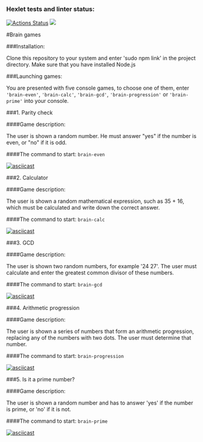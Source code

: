 ### Hexlet tests and linter status:

[![Actions Status](https://github.com/wq4rsz/frontend-project-44/workflows/hexlet-check/badge.svg)](https://github.com/wq4rsz/frontend-project-44/actions)
<a href="https://codeclimate.com/github/wq4rsz/frontend-project-44/maintainability"><img src="https://api.codeclimate.com/v1/badges/19a2299076ce04608a0b/maintainability" /></a>

#Brain games

###Installation:

Clone this repository to your system and enter 'sudo npm link' in the project directory. Make sure that you have installed Node.js

###Launching games:

You are presented with five console games, to choose one of them, enter `'brain-even'`, `'brain-calc'`, `'brain-gcd'`, `'brain-progression'` or `'brain-prime'` into your console.

###1. Parity check

####Game description:

The user is shown a random number. He must answer "yes" if the number is even, or "no" if it is odd.

####The command to start: `brain-even`

[![asciicast](https://asciinema.org/a/PzwZoLrj1YPpRLSfIhkYIRMLy.svg)](https://asciinema.org/a/PzwZoLrj1YPpRLSfIhkYIRMLy)

###2. Calculator

####Game description:

The user is shown a random mathematical expression, such as 35 + 16, which must be calculated and write down the correct answer.

####The command to start: `brain-calc`

[![asciicast](https://asciinema.org/a/VKMpgnYBRNQrWYWyPmKynNEZj.svg)](https://asciinema.org/a/VKMpgnYBRNQrWYWyPmKynNEZj)

###3. GCD

####Game description:

The user is shown two random numbers, for example '24 27'. The user must calculate and enter the greatest common divisor of these numbers.

####The command to start: `brain-gcd`

[![asciicast](https://asciinema.org/a/4Ua26pmFoJCuXdKvqMICXEUXT.svg)](https://asciinema.org/a/4Ua26pmFoJCuXdKvqMICXEUXT)

###4. Arithmetic progression

####Game description:

The user is shown a series of numbers that form an arithmetic progression, replacing any of the numbers with two dots. The user must determine that number.

####The command to start: `brain-progression`

[![asciicast](https://asciinema.org/a/2JbBaVFzHPPkMzMZZ58Kuo5H4.svg)](https://asciinema.org/a/2JbBaVFzHPPkMzMZZ58Kuo5H4)

###5. Is it a prime number?

####Game description:

The user is shown a random number and has to answer 'yes' if the number is prime, or 'no' if it is not.

####The command to start: `brain-prime`

[![asciicast](https://asciinema.org/a/gQne8cUqROWJtzDVR0Zy6AmxQ.svg)](https://asciinema.org/a/gQne8cUqROWJtzDVR0Zy6AmxQ)
